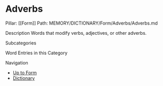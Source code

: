 # Adverbs
Pillar: [[Form]]
Path: MEMORY/DICTIONARY/Form/Adverbs/Adverbs.md

Description
Words that modify verbs, adjectives, or other adverbs.

Subcategories

Word Entries in this Category

Navigation
- [Up to Form](../Form.md)
- [Dictionary](../../dictionary.md)
